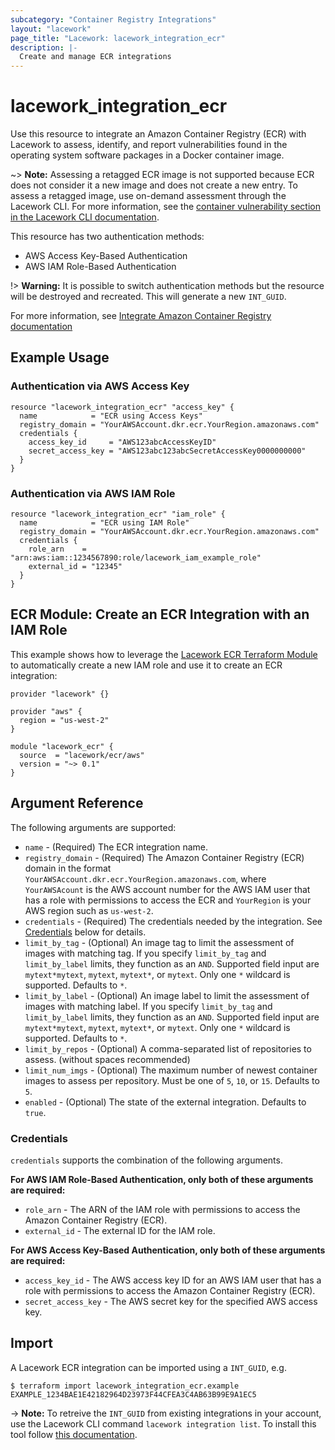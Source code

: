 ```yaml
---
subcategory: "Container Registry Integrations"
layout: "lacework"
page_title: "Lacework: lacework_integration_ecr"
description: |-
  Create and manage ECR integrations
---
```


# lacework\_integration\_ecr

Use this resource to integrate an Amazon Container Registry (ECR) with Lacework to assess, identify,
and report vulnerabilities found in the operating system software packages in a Docker container
image.

~> **Note:** Assessing a retagged ECR image is not supported because ECR does not consider it a new
image and does not create a new entry. To assess a retagged image, use on-demand assessment through
the Lacework CLI. For more information, see the [container vulnerability section in the Lacework CLI
documentation](https://github.com/lacework/go-sdk/wiki/CLI-Documentation#container-vulnerability-assessments).

This resource has two authentication methods:

* AWS Access Key-Based Authentication
* AWS IAM Role-Based Authentication

!> **Warning:** It is possible to switch authentication methods but the resource
will be destroyed and recreated. This will generate a new `INT_GUID`.

For more information, see [Integrate Amazon Container Registry documentation](https://support.lacework.com/hc/en-us/articles/360048500133-Integrate-Amazon-Container-Registry)

## Example Usage

### Authentication via AWS Access Key
```hcl
resource "lacework_integration_ecr" "access_key" {
  name            = "ECR using Access Keys"
  registry_domain = "YourAWSAccount.dkr.ecr.YourRegion.amazonaws.com"
  credentials {
    access_key_id     = "AWS123abcAccessKeyID"
    secret_access_key = "AWS123abc123abcSecretAccessKey0000000000"
  }
}
```

### Authentication via AWS IAM Role
```hcl
resource "lacework_integration_ecr" "iam_role" {
  name            = "ECR using IAM Role"
  registry_domain = "YourAWSAccount.dkr.ecr.YourRegion.amazonaws.com"
  credentials {
    role_arn    = "arn:aws:iam::1234567890:role/lacework_iam_example_role"
    external_id = "12345"
  }
}
```

## ECR Module: Create an ECR Integration with an IAM Role

This example shows how to leverage the [Lacework ECR Terraform Module](https://registry.terraform.io/modules/lacework/ecr/aws/latest)
to automatically create a new IAM role and use it to create an ECR integration:

```hcl
provider "lacework" {}

provider "aws" {
  region = "us-west-2"
}

module "lacework_ecr" {
  source  = "lacework/ecr/aws"
  version = "~> 0.1"
}
```

## Argument Reference

The following arguments are supported:

* `name` - (Required) The ECR integration name.
* `registry_domain` - (Required) The Amazon Container Registry (ECR) domain in the format `YourAWSAccount.dkr.ecr.YourRegion.amazonaws.com`, where `YourAWSAcount` is the AWS account number for the AWS IAM user that has a role with permissions to access the ECR and `YourRegion` is your AWS region such as `us-west-2`.
* `credentials` - (Required) The credentials needed by the integration. See [Credentials](#credentials) below for details.
* `limit_by_tag` - (Optional) An image tag to limit the assessment of images with matching tag. If you specify `limit_by_tag` and `limit_by_label` limits, they function as an `AND`. Supported field input are `mytext*mytext`, `mytext`, `mytext*`, or `mytext`. Only one `*` wildcard is supported. Defaults to `*`.
* `limit_by_label` - (Optional) An image label to limit the assessment of images with matching label. If you specify `limit_by_tag` and `limit_by_label` limits, they function as an `AND`. Supported field input are `mytext*mytext`, `mytext`, `mytext*`, or `mytext`. Only one `*` wildcard is supported. Defaults to `*`.
* `limit_by_repos` - (Optional) A comma-separated list of repositories to assess. (without spaces recommended)
* `limit_num_imgs` - (Optional) The maximum number of newest container images to assess per repository. Must be one of `5`, `10`, or `15`. Defaults to `5`.
* `enabled` - (Optional) The state of the external integration. Defaults to `true`.


### Credentials

`credentials` supports the combination of the following arguments.

**For AWS IAM Role-Based Authentication, only both of these arguments are required:**
* `role_arn` - The ARN of the IAM role with permissions to access the Amazon Container Registry (ECR).
* `external_id` - The external ID for the IAM role.

**For AWS Access Key-Based Authentication, only both of these arguments are required:**
* `access_key_id` - The AWS access key ID for an AWS IAM user that has a role with permissions to access the Amazon Container Registry (ECR).
* `secret_access_key` - The AWS secret key for the specified AWS access key.

## Import

A Lacework ECR integration can be imported using a `INT_GUID`, e.g.

```
$ terraform import lacework_integration_ecr.example EXAMPLE_1234BAE1E42182964D23973F44CFEA3C4AB63B99E9A1EC5
```
-> **Note:** To retreive the `INT_GUID` from existing integrations in your account, use the
	Lacework CLI command `lacework integration list`. To install this tool follow
	[this documentation](https://github.com/lacework/go-sdk/wiki/CLI-Documentation#installation).


